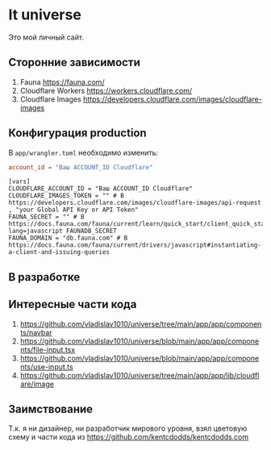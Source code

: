 # It universe

Это мой личный сайт.

## Сторонние зависимости

1. Fauna <https://fauna.com/>
2. Cloudflare Workers <https://workers.cloudflare.com/>
3. Cloudflare Images <https://developers.cloudflare.com/images/cloudflare-images>

## Конфигурация production

В `app/wrangler.toml` необходимо изменить:

```toml
account_id = "Ваш ACCOUNT_ID Cloudflare"
```

```
[vars]
CLOUDFLARE_ACCOUNT_ID = "Ваш ACCOUNT_ID Cloudflare"
CLOUDFLARE_IMAGES_TOKEN = "" # В https://developers.cloudflare.com/images/cloudflare-images/api-request , "your Global API Key or API Token"
FAUNA_SECRET = "" # В https://docs.fauna.com/fauna/current/learn/quick_start/client_quick_start?lang=javascript FAUNADB_SECRET
FAUNA_DOMAIN = "db.fauna.com" # В https://docs.fauna.com/fauna/current/drivers/javascript#instantiating-a-client-and-issuing-queries
```

## В разработке

## Интересные части кода

1. <https://github.com/vladislav1010/universe/tree/main/app/app/components/navbar>
2. <https://github.com/vladislav1010/universe/blob/main/app/app/components/file-input.tsx>
3. <https://github.com/vladislav1010/universe/blob/main/app/app/components/use-input.ts>
4. <https://github.com/vladislav1010/universe/tree/main/app/app/lib/cloudflare/image>

## Заимствование

Т.к. я ни дизайнер, ни разработчик мирового уровня, взял цветовую схему и части кода из <https://github.com/kentcdodds/kentcdodds.com>
